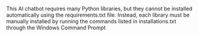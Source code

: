 This AI chatbot requires many Python libraries, but they cannot be installed automatically using the requirements.txt file. Instead, each library must be manually installed by running the commands listed in installations.txt through the Windows Command Prompt

